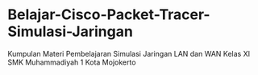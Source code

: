 # Belajar-Cisco-Packet-Tracer-Simulasi-Jaringan
Kumpulan Materi Pembelajaran Simulasi Jaringan LAN dan WAN Kelas XI SMK Muhammadiyah 1 Kota Mojokerto
